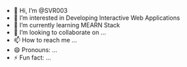 - 👋 Hi, I’m @SVR003
- 👀 I’m interested in Developing Interactive Web Applications
- 🌱 I’m currently learning MEARN Stack
- 💞️ I’m looking to collaborate on ...
- 📫 How to reach me ...
- 😄 Pronouns: ...
- ⚡ Fun fact: ...

<!---
SVR003/SVR003 is a ✨ special ✨ repository because its `README.md` (this file) appears on your GitHub profile.
You can click the Preview link to take a look at your changes.
--->
